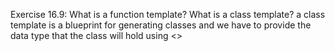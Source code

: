 Exercise 16.9: What is a function template? What is a class template? a class template is a blueprint for generating classes and we have to provide the data type that the class will hold using <>